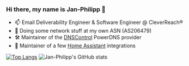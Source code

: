 ### Hi there, my name is Jan-Philipp 👋

- 📫 Email Deliverability Engineer & Software Engineer @ CleverReach®
- 📡 Doing some network stuff at my own ASN (AS206479)
- 🛠 Maintainer of the [DNSControl](https://github.com/StackExchange/dnscontrol) PowerDNS provider 
- 🏡 Maintainer of a few [Home Assistant](https://github.com/home-assistant/core/) integrations
 
[![Top Langs](https://github-readme-stats.vercel.app/api/top-langs/?username=jpbede&layout=compact&hide_border=true)](https://github.com/anuraghazra/github-readme-stats)
![Jan-Philipp's GitHub stats](https://github-readme-stats.vercel.app/api?username=jpbede&hide_border=true&hide_title=true)


